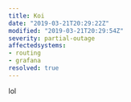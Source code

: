 ```yaml
---
title: Koi
date: "2019-03-21T20:29:22Z"
modified: "2019-03-21T20:29:54Z"
severity: partial-outage
affectedsystems:
- routing
- grafana
resolved: true
---
```

lol